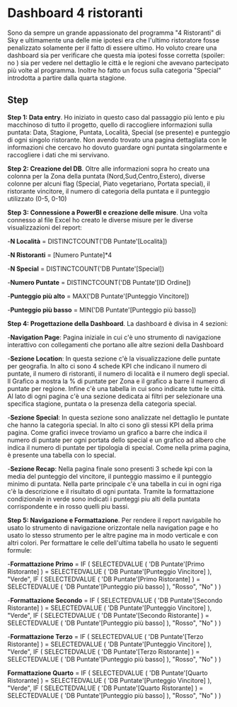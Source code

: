 
# Dashboard 4 ristoranti

Sono da sempre un grande appassionato del programma "4 Ristoranti" di Sky e ultimamente una delle mie ipotesi era che l'ultimo ristoratore fosse penalizzato solamente per il fatto di essere ultimo. Ho voluto creare una dashboard sia per verificare che questa mia ipotesi fosse corretta (spoiler: no ) sia per vedere nel dettaglio le città e le regioni che avevano partecipato più volte al programma. Inoltre ho fatto un focus sulla categoria "Special" introdotta a partire dalla quarta stagione.


## Step

**Step 1: Data entry**. Ho iniziato in questo caso dal passaggio più lento e piu macchinoso di tutto il progetto, quello di raccogliere informazioni sulla puntata: Data, Stagione, Puntata, Località, Special (se presente) e punteggio di ogni singolo ristorante. Non avendo trovato una pagina dettagliata con le informazioni che cercavo ho dovuto guardare ogni puntata singolarmente e raccogliere i dati che mi servivano.

**Step 2: Creazione del DB**. Oltre alle informazioni sopra ho creato una colonna per la Zona della puntata (Nord,Sud,Centro,Estero), diverse colonne per alcuni flag (Special, Piato vegetariano, Portata special), il ristorante vincitore, il numero di categoria della puntata e il punteggio utilizzato (0-5, 0-10)

**Step 3: Connessione a PowerBI e creazione delle misure**. Una volta connesso al file Excel ho creato le diverse misure per le diverse visualizzazioni del report:

-**N Località** = 
DISTINCTCOUNT('DB Puntate'[Località])

-**N Ristoranti** = 
[Numero Puntate]*4

-**N Special** = 
DISTINCTCOUNT('DB Puntate'[Special])

-**Numero Puntate** = 
DISTINCTCOUNT('DB Puntate'[ID Ordine])

-**Punteggio più alto** = 
MAX('DB Puntate'[Punteggio Vincitore])

-**Punteggio più basso** = 
MIN('DB Puntate'[Punteggio più basso])


**Step 4: Progettazione della Dashboard**. La dashboard è divisa in 4 sezioni:

-**Navigation Page**: Pagina iniziale in cui c'è uno strumento di navigazione interattivo con collegamenti che portano alle altre sezioni della Dashboard

-**Sezione Location**: In questa sezione c'è la visualizzazione delle puntate per geografia. In alto ci sono 4 schede KPI che indicano il numero di puntate, il numero di ristoranti, il numero di località e il numero degli special. Il Grafico a mostra la % di puntate per Zona e il grafico a barre il numero di puntate per regione. Infine c'è una tabella in cui sono indicate tutte le città. Al lato di ogni pagina c'è una sezione dedicata ai filtri per selezionare una specifica stagione, puntata o la presenza della categoria special.

-**Sezione Special**: In questa sezione sono analizzate nel dettaglio le puntate che hanno la categoria special. In alto ci sono gli stessi KPI della prima pagina. Come grafici invece troviamo un grafico a barre che indica il numero di puntate per ogni portata dello special e un grafico ad albero che indica il numero di puntate per tipologia di special. Come nella prima pagina, è presente una tabella con lo special.

-**Sezione Recap**: Nella pagina finale sono presenti 3 schede kpi con la media del punteggio del vincitore, il punteggio massimo e il punteggio minimo di puntata. Nella parte principale c'è una tabella in cui in ogni riga c'è la descrizione e il risultato di ogni puntata. Tramite la formattazione condizionale in verde sono indicati i punteggi piu alti della puntata corrispondente e in rosso quelli piu bassi.

**Step 5: Navigazione e Formattazione**. Per rendere il report navigabile ho usato lo strumento di navigazione orizzontale nella navigation page e ho usato lo stesso strumento per le altre pagine ma in modo verticale e con altri colori. Per formattare le celle dell'ultima tabella ho usato le seguenti formule:

-**Formattazione Primo** = 
IF (
    SELECTEDVALUE ( 'DB Puntate'[Primo Ristorante] )
        = SELECTEDVALUE ( 'DB Puntate'[Punteggio Vincitore] ),
    "Verde",
    IF (
        SELECTEDVALUE ( 'DB Puntate'[Primo Ristorante] )
            = SELECTEDVALUE ( 'DB Puntate'[Punteggio più basso] ),
        "Rosso",
        "No"
    )
)


-**Formattazione Secondo** = 
IF (
    SELECTEDVALUE ( 'DB Puntate'[Secondo Ristorante] )
        = SELECTEDVALUE ( 'DB Puntate'[Punteggio Vincitore] ),
    "Verde",
    IF (
        SELECTEDVALUE ( 'DB Puntate'[Secondo Ristorante] )
            = SELECTEDVALUE ( 'DB Puntate'[Punteggio più basso] ),
        "Rosso",
        "No"
    )
)

-**Formattazione Terzo** = 
IF (
    SELECTEDVALUE ( 'DB Puntate'[Terzo Ristorante] )
        = SELECTEDVALUE ( 'DB Puntate'[Punteggio Vincitore] ),
    "Verde",
    IF (
        SELECTEDVALUE ( 'DB Puntate'[Terzo Ristorante] )
            = SELECTEDVALUE ( 'DB Puntate'[Punteggio più basso] ),
        "Rosso",
        "No"
    )
)

**Formattazione Quarto** = 
IF (
    SELECTEDVALUE ( 'DB Puntate'[Quarto Ristorante] )
        = SELECTEDVALUE ( 'DB Puntate'[Punteggio Vincitore] ),
    "Verde",
    IF (
        SELECTEDVALUE ( 'DB Puntate'[Quarto Ristorante] )
            = SELECTEDVALUE ( 'DB Puntate'[Punteggio più basso] ),
        "Rosso",
        "No"
    )
)

